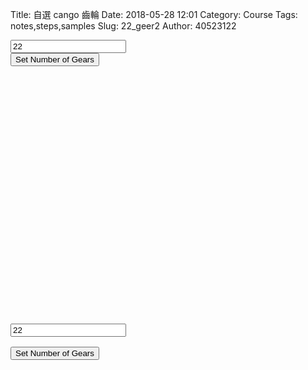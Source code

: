 Title: 自選 cango 齒輪
Date: 2018-05-28 12:01
Category: Course
Tags: notes,steps,samples
Slug: 22_geer2
Author: 40523122


<!-- PELICAN_END_SUMMARY -->

<!-- 導入 Brython 標準程式庫 -->
  
<script src="../data/Brython-3.3.1/brython.js"></script>
<script src="../data/Brython-3.3.1/brython_stdlib.js"></script>
 
<!-- 啟動 Brython -->
<script>
window.onload=function(){
// 設定 data/py 為共用程式路徑
brython({debug:1, pythonpath:['./../data/py']});
}
</script>
<!-- Cango 程式庫 -->
<script type="text/javascript" src="../cango/Cango-8v03.js"></script>
<script type="text/javascript" src="../cango/Cango2D-7v01-min.js"></script>
<script type="text/javascript" src="../cango/CangoAxes-1v33.js"></script>
<script type="text/javascript" src="../cango/CangoAnimation-4v01.js"></script>
<script type="text/javascript" src="../cango/gearUtils-05.js"></script>

<canvas id='cango_gear' width='800' height='750'></canvas>
<div id="onegear_div" width="800" height="20"></div>
<input id="n" value="22"></input><br />
<button id="button">Set Number of Gears</button>
 
<script type="text/python">
# 將 導入的 document 設為 doc 主要原因在於與舊程式碼相容
from browser import document as doc
# 由於 Python3 與 Javascript 程式碼已經不再混用, 因此來自 Javascript 的變數, 必須居中透過 window 物件轉換
from browser import window
import math
 
# 主要用來取得畫布大小
canvas = doc["cango_gear"]
# 此程式採用 Cango Javascript 程式庫繪圖, 因此無需 ctx
#ctx = canvas.getContext("2d")
cango = window.Cango.new
# 針對變數的轉換, shapeDefs 在 Cango 中資料型別為變數, 可以透過 window 轉換
shapedefs = window.shapeDefs
# 目前 Cango 結合 Animation 在 Brython 尚無法運作, 此刻只能繪製靜態圖形
# in CangoAnimation.js
#interpolate1 = window.interpolate
# Cobi 與 createGearTooth 都是 Cango Javascript 程式庫中的物件
cobj = window.Cobj.new
creategeartooth = window.createGearTooth.new
# 經由 Cango 轉換成 Brython 的 cango, 指定將圖畫在 id="cango_gear" 的 canvas 上
cgo = cango("cango_gear")
 
######################################
# 畫正齒輪輪廓
#####################################

# 以 button 驅動的事件函式
def setgearnumber(e):
    cgo.clearCanvas()
    cx = (canvas.width)/2
    cy = (canvas.height)/2
    if doc["n"].value.isdigit():
        n = int(doc["n"].value)
    else:
        n= 10

# n 為齒數
#n = 22
# pa 為壓力角
    pa = 25
# m 為模數, 根據畫布的寬度, 計算適合的模數大小
# Module = mm of pitch diameter per tooth
    m = 0.5*canvas.width/n
# pr 為節圓半徑
    pr = n*m/2 # gear Pitch radius
# generate gear
    data = creategeartooth(m, n, pa)
# Brython 程式中的 print 會將資料印在 Browser 的 console 區
#print(data)
    gearTooth = cobj(data, "SHAPE", {
            "fillColor":"#ddd0dd",
                    "border": True,
           "strokeColor": "#606060" })
    gearTooth.rotate(180/n) # rotate gear 1/2 tooth to mesh
# 單齒的齒形資料經過旋轉後, 將資料複製到 gear 物件中
    gear = gearTooth.dup()
# gear 為單一齒的輪廓資料
#cgo.render(gearTooth)
 
# 利用單齒輪廓旋轉, 產生整個正齒輪外形
    for i in range(1, n):
    # 將 gearTooth 中的資料複製到 newTooth
        newTooth = gearTooth.dup()
    # 配合迴圈, newTooth 的齒形資料進行旋轉, 然後利用 appendPath 方法, 將資料併入 gear
        newTooth.rotate(360*i/n)
    # appendPath 為 Cango 程式庫中的方法, 第二個變數為 True, 表示要刪除最前頭的 Move to SVG Path 標註符號
        gear.appendPath(newTooth, True) # trim move command = True
 
# 建立軸孔
# add axle hole, hr 為 hole radius
    hr = 0.6*pr # diameter of gear shaft
    shaft = cobj(shapedefs.circle(hr), "PATH")
    shaft.revWinding()
    gear.appendPath(shaft) # retain the 'moveTo' command for shaft sub path

# render 繪出靜態正齒輪輪廓
    gear.translate(cx, cy)
    cgo.render(gear)
    r = 0.6*(canvas.height/2)
setgearnumber(True)
doc['button'].bind('click',setgearnumber)
</script>

<pre class="brush: python">
<!-- 導入 Brython 標準程式庫 -->
  
<script src="../data/Brython-3.3.1/brython.js"></script>
<script src="../data/Brython-3.3.1/brython_stdlib.js"></script>
 
<!-- 啟動 Brython -->
<script>
window.onload=function(){
// 設定 data/py 為共用程式路徑
brython({debug:1, pythonpath:['./../data/py']});
}
</script>
<!-- Cango 程式庫 -->
<script type="text/javascript" src="../cango/Cango-8v03.js"></script>
<script type="text/javascript" src="../cango/Cango2D-7v01-min.js"></script>
<script type="text/javascript" src="../cango/CangoAxes-1v33.js"></script>
<script type="text/javascript" src="../cango/CangoAnimation-4v01.js"></script>
<script type="text/javascript" src="../cango/gearUtils-05.js"></script>

<canvas id='cango_gear' width='800' height='750'></canvas>
<div id="onegear_div" width="800" height="20"></div>
<input id="n" value="22"></input><br />
<button id="button">Set Number of Gears</button>
 
<script type="text/python">
# 將 導入的 document 設為 doc 主要原因在於與舊程式碼相容
from browser import document as doc
# 由於 Python3 與 Javascript 程式碼已經不再混用, 因此來自 Javascript 的變數, 必須居中透過 window 物件轉換
from browser import window
import math
 
# 主要用來取得畫布大小
canvas = doc["cango_gear"]
# 此程式採用 Cango Javascript 程式庫繪圖, 因此無需 ctx
#ctx = canvas.getContext("2d")
cango = window.Cango.new
# 針對變數的轉換, shapeDefs 在 Cango 中資料型別為變數, 可以透過 window 轉換
shapedefs = window.shapeDefs
# 目前 Cango 結合 Animation 在 Brython 尚無法運作, 此刻只能繪製靜態圖形
# in CangoAnimation.js
#interpolate1 = window.interpolate
# Cobi 與 createGearTooth 都是 Cango Javascript 程式庫中的物件
cobj = window.Cobj.new
creategeartooth = window.createGearTooth.new
# 經由 Cango 轉換成 Brython 的 cango, 指定將圖畫在 id="cango_gear" 的 canvas 上
cgo = cango("cango_gear")
 
######################################
# 畫正齒輪輪廓
#####################################

# 以 button 驅動的事件函式
def setgearnumber(e):
    cgo.clearCanvas()
    cx = (canvas.width)/2
    cy = (canvas.height)/2
    if doc["n"].value.isdigit():
        n = int(doc["n"].value)
    else:
        n= 10

# n 為齒數
#n = 22
# pa 為壓力角
    pa = 25
# m 為模數, 根據畫布的寬度, 計算適合的模數大小
# Module = mm of pitch diameter per tooth
    m = 0.5*canvas.width/n
# pr 為節圓半徑
    pr = n*m/2 # gear Pitch radius
# generate gear
    data = creategeartooth(m, n, pa)
# Brython 程式中的 print 會將資料印在 Browser 的 console 區
#print(data)
    gearTooth = cobj(data, "SHAPE", {
            "fillColor":"#ddd0dd",
                    "border": True,
           "strokeColor": "#606060" })
    gearTooth.rotate(180/n) # rotate gear 1/2 tooth to mesh
# 單齒的齒形資料經過旋轉後, 將資料複製到 gear 物件中
    gear = gearTooth.dup()
# gear 為單一齒的輪廓資料
#cgo.render(gearTooth)
 
# 利用單齒輪廓旋轉, 產生整個正齒輪外形
    for i in range(1, n):
    # 將 gearTooth 中的資料複製到 newTooth
        newTooth = gearTooth.dup()
    # 配合迴圈, newTooth 的齒形資料進行旋轉, 然後利用 appendPath 方法, 將資料併入 gear
        newTooth.rotate(360*i/n)
    # appendPath 為 Cango 程式庫中的方法, 第二個變數為 True, 表示要刪除最前頭的 Move to SVG Path 標註符號
        gear.appendPath(newTooth, True) # trim move command = True
 
# 建立軸孔
# add axle hole, hr 為 hole radius
    hr = 0.6*pr # diameter of gear shaft
    shaft = cobj(shapedefs.circle(hr), "PATH")
    shaft.revWinding()
    gear.appendPath(shaft) # retain the 'moveTo' command for shaft sub path

# render 繪出靜態正齒輪輪廓
    gear.translate(cx, cy)
    cgo.render(gear)
    r = 0.6*(canvas.height/2)
setgearnumber(True)
doc['button'].bind('click',setgearnumber)
</script>
</pre>